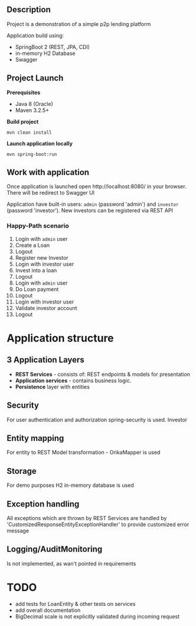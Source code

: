 ## Description
Project is a demonstration of a simple p2p lending platform

Application build using:
- SpringBoot 2 (REST, JPA, CDI)
- in-memory H2 Database
- Swagger 
  
## Project Launch
**Prerequisites**
- Java 8 (Oracle)
- Maven 3.2.5+

**Build project**

`mvn clean install`

**Launch application locally**

`mvn spring-boot:run`

## Work with application
Once application is launched open http://localhost:8080/ in your browser. There will be redirect to Swagger UI

Application have built-in users: `admin` (password 'admin') and `investor` (password 'investor'). New investors can be registered via REST API

### Happy-Path scenario
1. Login with `admin` user
2. Create a Loan
3. Logout
4. Register new Investor
5. Login with investor user
6. Invest into a loan
7. Logout
8. Login with `admin` user
9. Do Loan payment
10. Logout
11. Login with investor user
12. Validate investor account
13. Logout


# Application structure
## 3 Application Layers
* **REST Services** - consists of: REST endpoints & models for presentation
* **Application services** - contains business logic.
* **Persistence** layer with entities

## Security
For user authentication and authorization spring-security is used. Investor 

## Entity mapping
For entity to REST Model transformation - OrikaMapper is used

## Storage
For demo purposes H2 in-memory database is used

## Exception handling
All exceptions which are thrown by REST Services are handled by 'CustomizedResponseEntityExceptionHandler' to provide customized error message

## Logging/AuditMonitoring
Is not implemented, as wan't pointed in requirements  


# TODO
- add tests for LoanEntity & other tests on services
- add overall documentation
- BigDecimal scale is not explicitly validated during incoming request